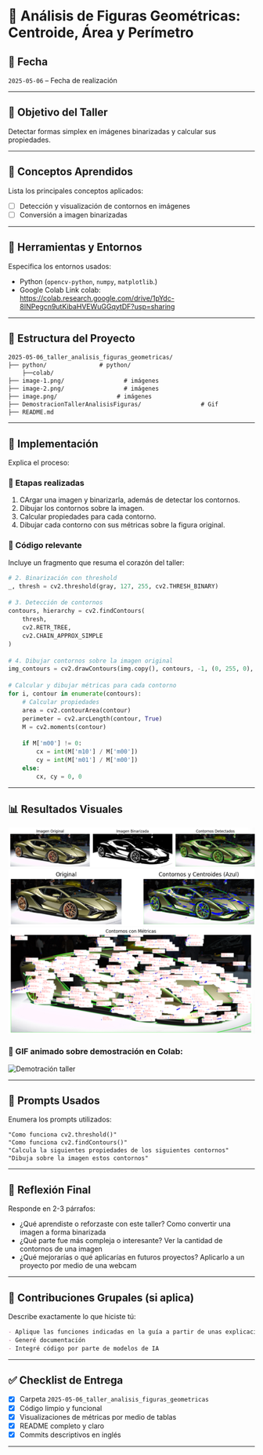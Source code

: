 # 🧪 Análisis de Figuras Geométricas: Centroide, Área y Perímetro



## 📅 Fecha
`2025-05-06` – Fecha de realización

---

## 🎯 Objetivo del Taller
Detectar formas simplex en imágenes binarizadas y calcular sus propiedades.

---

## 🧠 Conceptos Aprendidos

Lista los principales conceptos aplicados:

- [ ] Detección y visualización de contornos en imágenes
- [ ] Conversión a imagen binarizadas

---

## 🔧 Herramientas y Entornos

Especifica los entornos usados:

- Python (`opencv-python`, `numpy`, `matplotlib`.)
- Google Colab
Link colab: https://colab.research.google.com/drive/1pYdc-8INPegcn9utKibaHVEWuGGqytDF?usp=sharing

---

## 📁 Estructura del Proyecto

```
2025-05-06_taller_analisis_figuras_geometricas/
├── python/               # python/
    ├──colab/
├── image-1.png/                 # imágenes 
├── image-2.png/                 # imágenes 
├── image.png/                 # imágenes 
├── DemostracionTallerAnalisisFiguras/                 # Gif 
├── README.md
```


---

## 🧪 Implementación

Explica el proceso:

### 🔹 Etapas realizadas
1. CArgar una imagen y binarizarla, además de detectar los contornos.
2. Dibujar los contornos sobre la imagen.
3. Calcular propiedades para cada contorno.
4. Dibujar cada contorno con sus métricas sobre la figura original.

### 🔹 Código relevante

Incluye un fragmento que resuma el corazón del taller:

```python
# 2. Binarización con threshold
_, thresh = cv2.threshold(gray, 127, 255, cv2.THRESH_BINARY)

# 3. Detección de contornos
contours, hierarchy = cv2.findContours(
    thresh,
    cv2.RETR_TREE,
    cv2.CHAIN_APPROX_SIMPLE
)

# 4. Dibujar contornos sobre la imagen original
img_contours = cv2.drawContours(img.copy(), contours, -1, (0, 255, 0), 2)

# Calcular y dibujar métricas para cada contorno
for i, contour in enumerate(contours):
    # Calcular propiedades
    area = cv2.contourArea(contour)
    perimeter = cv2.arcLength(contour, True)
    M = cv2.moments(contour)

    if M['m00'] != 0:
        cx = int(M['m10'] / M['m00'])
        cy = int(M['m01'] / M['m00'])
    else:
        cx, cy = 0, 0

```

---

## 📊 Resultados Visuales
![alt text](image.png)
![alt text](image-1.png)
![alt text](image-2.png)

### 📌 GIF animado sobre demostración en Colab:


![Demotración taller](./DemostracionTallerAnalisisFiguras.gif)

---

## 🧩 Prompts Usados

Enumera los prompts utilizados:

```text
"Como funciona cv2.threshold()"
"Como funciona cv2.findContours()"
"Calcula la siguientes propiedades de los siguientes contornos"
"Dibuja sobre la imagen estos contornos"
```


---

## 💬 Reflexión Final

Responde en 2-3 párrafos:

- ¿Qué aprendiste o reforzaste con este taller? Como convertir una imagen a forma binarizada
- ¿Qué parte fue más compleja o interesante? Ver la cantidad de contornos de una imagen
- ¿Qué mejorarías o qué aplicarías en futuros proyectos? Aplicarlo a un proyecto por medio de una webcam

---

## 👥 Contribuciones Grupales (si aplica)

Describe exactamente lo que hiciste tú:

```markdown
- Aplique las funciones indicadas en la guía a partir de unas explicaciones de la documentación
- Generé documentación
- Integré código por parte de modelos de IA
```

---

## ✅ Checklist de Entrega

- [x] Carpeta `2025-05-06_taller_analisis_figuras_geometricas`
- [x] Código limpio y funcional
- [x] Visualizaciones de métricas por medio de tablas
- [x] README completo y claro
- [x] Commits descriptivos en inglés

---